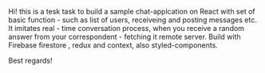 Hi! this is a tesk task to build a sample chat-applcation on React with set of basic function - such as list of users, receiveing and posting messages etc.
It imitates real - time conversation process, when you receive a random answer from your correspondent - fetching it remote server.
Build with Firebase firestore , redux and context, also styled-components.

Best regards!
